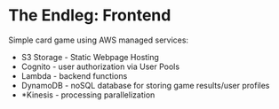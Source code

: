 <h1>The Endleg: Frontend </h1>

Simple card game using AWS managed services:
- S3 Storage - Static Webpage Hosting
- Cognito - user authorization via User Pools
- Lambda - backend functions
- DynamoDB - noSQL database for storing game results/user profiles
- *Kinesis - processing parallelization
  
  


